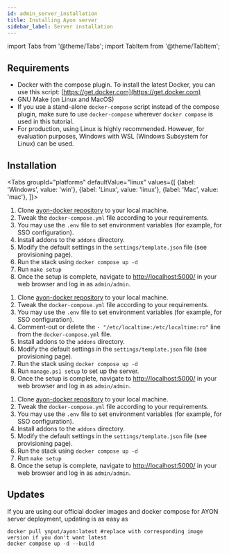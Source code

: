 ```yaml
---
id: admin_server_installation
title: Installing Ayon server 
sidebar_label: Server installation
---
```


import Tabs from '@theme/Tabs';
import TabItem from '@theme/TabItem';


## Requirements

- Docker with the compose plugin. To install the latest Docker, you can use this script: [https://get.docker.com](https://get.docker.com)
- GNU Make (on Linux and MacOS)
- If you use a stand-alone `docker-compose` script instead of the compose plugin, make sure to use `docker-compose` wherever `docker compose` is used in this tutorial.
- For production, using Linux is highly recommended. However, for evaluation purposes, Windows with WSL (Windows Subsystem for Linux) can be used.

## Installation

<Tabs
  groupId="platforms"
  defaultValue="linux"
  values={[
    {label: 'Windows', value: 'win'},
    {label: 'Linux', value: 'linux'},
    {label: 'Mac', value: 'mac'},
  ]}>

<TabItem value="linux">
<ReactMarkdown>


1. Clone [ayon-docker repository](https://github.com/ynput/ayon-docker) to your local machine.
2. Tweak the `docker-compose.yml` file according to your requirements.
3. You may use the `.env` file to set environment variables (for example, for SSO configuration).
4. Install addons to the `addons` directory.
5. Modify the default settings in the `settings/template.json` file (see provisioning page).
6. Run the stack using `docker compose up -d`
7. Run `make setup`
8. Once the setup is complete, navigate to [http://localhost:5000/](http://localhost:5000/) in your web browser and log in as `admin/admin`.

</ReactMarkdown>
</TabItem>


<TabItem value="win">
<ReactMarkdown>

1. Clone [ayon-docker repository](https://github.com/ynput/ayon-docker) to your local machine.
2. Tweak the `docker-compose.yml` file according to your requirements.
3. You may use the `.env` file to set environment variables (for example, for SSO configuration).
4. Comment-out or delete the `- "/etc/localtime:/etc/localtime:ro"` line from the `docker-compose.yml` file.
5. Install addons to the `addons` directory.
6. Modify the default settings in the `settings/template.json` file (see provisioning page).
7. Run the stack using `docker compose up -d`
8. Run `manage.ps1 setup` to set up the server.
9. Once the setup is complete, navigate to [http://localhost:5000/](http://localhost:5000/) in your web browser and log in as `admin/admin`.

</ReactMarkdown>
</TabItem>

<TabItem value="mac">
<ReactMarkdown>

1. Clone [ayon-docker repository](https://github.com/ynput/ayon-docker) to your local machine.
2. Tweak the `docker-compose.yml` file according to your requirements.
3. You may use the `.env` file to set environment variables (for example, for SSO configuration).
4. Install addons to the `addons` directory.
5. Modify the default settings in the `settings/template.json` file (see provisioning page).
6. Run the stack using `docker compose up -d`
7. Run `make setup`
8. Once the setup is complete, navigate to [http://localhost:5000/](http://localhost:5000/) in your web browser and log in as `admin/admin`.

</ReactMarkdown>
</TabItem>

</Tabs>


## Updates

If you are using our official docker images and docker compose for AYON server deployment, updating is as easy as 

```shell
docker pull ynput/ayon:latest #replace with corresponding image version if you don't want latest
docker compose up -d --build
```